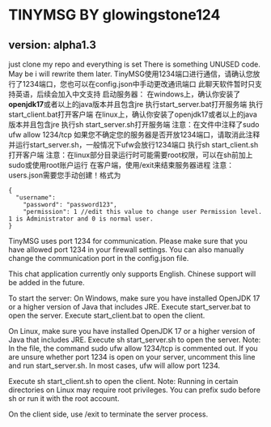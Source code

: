 # TINYMSG BY glowingstone124
## version: alpha1.3
just clone my repo and everything is set
There is something UNUSED code. May be i will rewrite them later.
TinyMSG使用1234端口进行通信，请确认您放行了1234端口，您也可以在config.json中手动更改通讯端口
此聊天软件暂时只支持英语，后续会加入中文支持
启动服务器：
在windows上，确认你安装了**openjdk17**或者以上的java版本并且包含jre
执行start_server.bat打开服务端
执行start_client.bat打开客户端
在linux上，确认你安装了openjdk17或者以上的java版本并且包含jre
执行sh start_server.sh打开服务端
注意：在文件中注释了sudo ufw allow 1234/tcp
如果您不确定您的服务器是否开放1234端口，请取消此注释并运行start_server.sh，一般情况下ufw会放行1234端口
执行sh start_client.sh打开客户端
注意：在linux部分目录运行时可能需要root权限，可以在sh前加上sudo或使用root账户运行
在客户端，使用/exit来结束服务器进程
注意：users.json需要您手动创建！格式为
```
{
  "username":
    "password": "password123",
    "permission": 1 //edit this value to change user Permission level. 1 is Administrator and 0 is normal user.
}
```

TinyMSG uses port 1234 for communication. Please make sure that you have allowed port 1234 in your firewall settings. You can also manually change the communication port in the config.json file.

This chat application currently only supports English. Chinese support will be added in the future.

To start the server:
On Windows, make sure you have installed OpenJDK 17 or a higher version of Java that includes JRE. Execute start_server.bat to open the server. Execute start_client.bat to open the client.

On Linux, make sure you have installed OpenJDK 17 or a higher version of Java that includes JRE. Execute sh start_server.sh to open the server.
Note: In the file, the command sudo ufw allow 1234/tcp is commented out. If you are unsure whether port 1234 is open on your server, uncomment this line and run start_server.sh. In most cases, ufw will allow port 1234.

Execute sh start_client.sh to open the client.
Note: Running in certain directories on Linux may require root privileges. You can prefix sudo before sh or run it with the root account.

On the client side, use /exit to terminate the server process.
